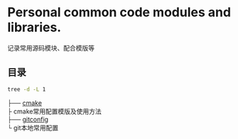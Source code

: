 
# Personal common code modules and libraries.
记录常用源码模块、配合模版等

## 目录
```bash
tree -d -L 1
```
├── [cmake]  
├   cmake常用配置模版及使用方法  
├── [gitconfig]  
└   git本地常用配置

[cmake]:./cmake/README.md
[cmak]:https://github.com/zucker-chen/libs/tree/master/cmake
[gitconfig]:https://github.com/zucker-chen/libs/tree/master/gitconfig

